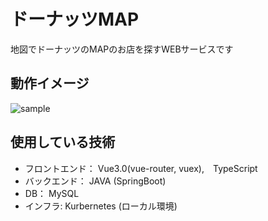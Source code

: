 # ドーナッツMAP

地図でドーナッツのMAPのお店を探すWEBサービスです

## 動作イメージ
![sample](https://github.com/TTsham6/google-map-app/assets/37510144/3b2874ed-0060-479a-b10e-19988558f4c4)

## 使用している技術
 
* フロントエンド： Vue3.0(vue-router, vuex),　TypeScript
* バックエンド： JAVA (SpringBoot)
* DB： MySQL
* インフラ: Kurbernetes (ローカル環境)